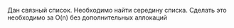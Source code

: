 Дан связный список. Необходимо найти
середину списка. Сделать это
необходимо за O(n) без дополнительных
аллокаций
